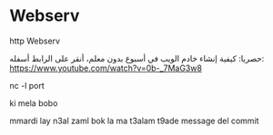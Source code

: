 # Webserv
http Webserv




 حصريا: كيفية إنشاء خادم الويب في أسبوع بدون معلم، أنقر على الرابط أسفله: 
 https://www.youtube.com/watch?v=0b-_7MaG3w8


nc -l port

ki mela bobo

mmardi lay n3al zaml bok la ma t3alam t9ade message del commit 
